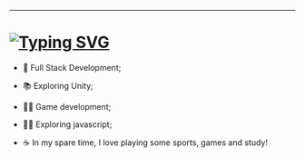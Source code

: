 

---
<h1>
<a href="https://git.io/typing-svg"><img src="https://readme-typing-svg.herokuapp.com?font=Fira+Code&size=30&pause=1000&color=67D7B0&width=435&lines=About+Me" alt="Typing SVG" /></a>
</h1>

- :rocket: Full Stack Development;


- :books: Exploring Unity;

- :surfing_woman: Game development;

- :surfing_woman: Exploring javascript;


- :coffee: In my spare time, I love playing some sports, games and study!





